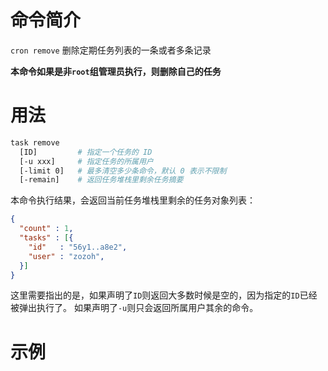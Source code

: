 # 命令简介 

`cron remove` 删除定期任务列表的一条或者多条记录

**本命令如果是非`root`组管理员执行，则删除自己的任务**

# 用法

```bash
task remove
  [ID]         # 指定一个任务的 ID
  [-u xxx]     # 指定任务的所属用户
  [-limit 0]   # 最多清空多少条命令，默认 0 表示不限制
  [-remain]    # 返回任务堆栈里剩余任务摘要
```

本命令执行结果，会返回当前任务堆栈里剩余的任务对象列表：

```json
{
  "count" : 1,
  "tasks" : [{
    "id"   : "56y1..a8e2",
    "user" : "zozoh",
  }]
}
```

这里需要指出的是，如果声明了`ID`则返回大多数时候是空的，因为指定的`ID`已经被弹出执行了。
如果声明了`-u`则只会返回所属用户其余的命令。

# 示例

```bash
```